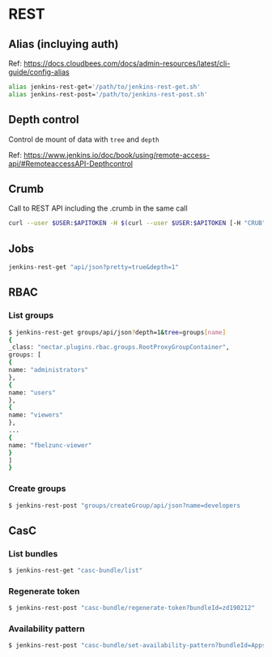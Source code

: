 # REST

## Alias (incluying auth)

Ref: https://docs.cloudbees.com/docs/admin-resources/latest/cli-guide/config-alias

```sh
alias jenkins-rest-get='/path/to/jenkins-rest-get.sh'
alias jenkins-rest-post='/path/to/jenkins-rest-post.sh'
```

## Depth control

Control de mount of data with `tree` and `depth`

Ref: https://www.jenkins.io/doc/book/using/remote-access-api/#RemoteaccessAPI-Depthcontrol

## Crumb

Call to REST API including the .crumb in the same call

```sh
curl --user $USER:$APITOKEN -H $(curl --user $USER:$APITOKEN [-H "CRUB"] $SERVER/crumbIssuer/api/xml?xpath=concat\(//crumbRequestField,%22:%22,//crumb\))  $SERVER/job/hello-world-flow/build?token=codebase&cause=push
```

## Jobs

```sh
jenkins-rest-get "api/json?pretty=true&depth=1"
```

## RBAC

### List groups

```sh
$ jenkins-rest-get groups/api/json?depth=1&tree=groups[name]
{
_class: "nectar.plugins.rbac.groups.RootProxyGroupContainer",
groups: [
{
name: "administrators"
},
{
name: "users"
},
{
name: "viewers"
},
...
{
name: "fbelzunc-viewer"
}
]
}
```

### Create groups

```sh
$ jenkins-rest-post "groups/createGroup/api/json?name=developers
```

## CasC

### List bundles

```sh
$ jenkins-rest-get "casc-bundle/list"
```

### Regenerate token

```sh
$ jenkins-rest-post "casc-bundle/regenerate-token?bundleId=zd190212"
```

### Availability pattern


```sh
$ jenkins-rest-post "casc-bundle/set-availability-pattern?bundleId=Apps-1p&regex=seco-1252"
```
